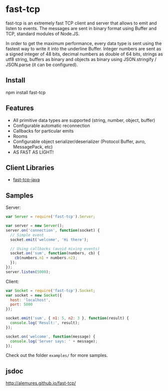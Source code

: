 fast-tcp
===

fast-tcp is an extremely fast TCP client and server that allows to emit and listen to events. The messages are sent in binary format using Buffer and TCP, standard modules of Node.JS.

In order to get the maximum performance, every data type is sent using the fastest way to write it into the underline Buffer. Integer numbers are sent as a signed integer of 48 bits, decimal numbers as double of 64 bits, strings as utf8 string, buffers as binary and objects as binary using JSON.stringify / JSON.parse (it can be configured).

## Install
npm install fast-tcp

## Features
* All primitive data types are supported (string, number, object, buffer)
* Configurable automatic reconnection
* Callbacks for particular emits
* Rooms
* Configurable object serializer/deserializer (Protocol Buffer, avro, MessagePack, etc)
* AS FAST AS LIGHT!

## Client Libraries
* [fast-tcp-java](https://github.com/alemures/fast-tcp-java)

## Samples
Server:
```javascript
var Server = require('fast-tcp').Server;

var server = new Server();
server.on('connection', function(socket) {
  // Simple event
  socket.emit('welcome', 'Hi there');

  // Using callbacks (avoid mixing events)
  socket.on('sum', function(numbers, cb) {
    cb(numbers.n1 + numbers.n2);
  });
});
server.listen(5000);
```

Client:
```javascript
var Socket = require('fast-tcp').Socket;
var socket = new Socket({
  host: 'localhost',
  port: 5000
});

socket.emit('sum', { n1: 5, n2: 3 }, function(result) {
  console.log('Result:', result);
});

socket.on('welcome', function(message) {
  console.log('Server says: ' + message);
});
```

Check out the folder `examples/` for more samples.

## jsdoc
http://alemures.github.io/fast-tcp/
